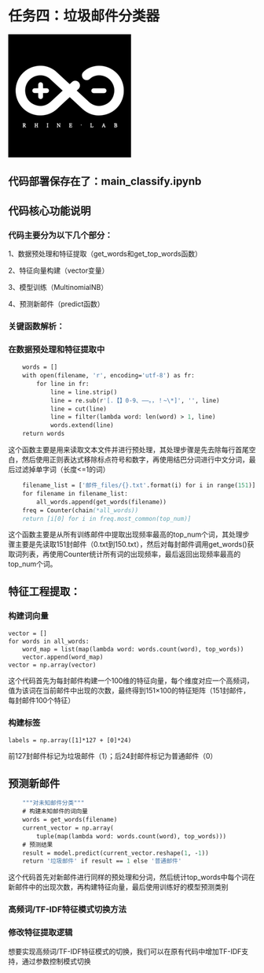 # 任务四：垃圾邮件分类器

<img src="https://github.com/KURIYAMA595/KUKUKU/blob/main/images/Rhine%20Lab.png" alt="没啥用用的图片">


代码部署保存在了：main_classify.ipynb
---

 

## 代码核心功能说明


### 代码主要分为以下几个部分：

1、数据预处理和特征提取（get_words和get_top_words函数）

2、特征向量构建（vector变量）

3、模型训练（MultinomialNB）

4、预测新邮件（predict函数）

### 关键函数解析：

### 在数据预处理和特征提取中

```def get_words(filename):
    words = []
    with open(filename, 'r', encoding='utf-8') as fr:
        for line in fr:
            line = line.strip()
            line = re.sub(r'[.【】0-9、——。，！~\*]', '', line)
            line = cut(line)
            line = filter(lambda word: len(word) > 1, line)
            words.extend(line)
    return words
```
这个函数主要是用来读取文本文件并进行预处理，其处理步骤是先去除每行首尾空白，然后使用正则表达式移除标点符号和数字，再使用结巴分词进行中文分词，最后过滤掉单字词（长度<=1的词）

```def get_top_words(top_num):
    filename_list = ['邮件_files/{}.txt'.format(i) for i in range(151)]
    for filename in filename_list:
        all_words.append(get_words(filename))
    freq = Counter(chain(*all_words))
    return [i[0] for i in freq.most_common(top_num)]
```
这个函数主要是从所有训练邮件中提取出现频率最高的top_num个词，其处理步骤主要是先读取151封邮件（0.txt到150.txt），然后对每封邮件调用get_words()获取词列表，再使用Counter统计所有词的出现频率，最后返回出现频率最高的top_num个词。


## 特征工程提取：

### 构建词向量

```top_words = get_top_words(100)
vector = []
for words in all_words:
    word_map = list(map(lambda word: words.count(word), top_words))
    vector.append(word_map)
vector = np.array(vector)
```
这个代码首先为每封邮件构建一个100维的特征向量，每个维度对应一个高频词，值为该词在当前邮件中出现的次数，最终得到151×100的特征矩阵（151封邮件，每封邮件100个特征）

### 构建标签

```
labels = np.array([1]*127 + [0]*24)
```
前127封邮件标记为垃圾邮件（1）；后24封邮件标记为普通邮件（0）


## 预测新邮件

```def predict(filename):
    """对未知邮件分类"""
    # 构建未知邮件的词向量
    words = get_words(filename)
    current_vector = np.array(
        tuple(map(lambda word: words.count(word), top_words)))
    # 预测结果
    result = model.predict(current_vector.reshape(1, -1))
    return '垃圾邮件' if result == 1 else '普通邮件'
```

这个代码首先对新邮件进行同样的预处理和分词，然后统计top_words中每个词在新邮件中的出现次数，再构建特征向量，最后使用训练好的模型预测类别


### 高频词/TF-IDF特征模式切换方法

### 修改特征提取逻辑

想要实现高频词/TF-IDF特征模式的切换，我们可以在原有代码中增加TF-IDF支持，通过参数控制模式切换

